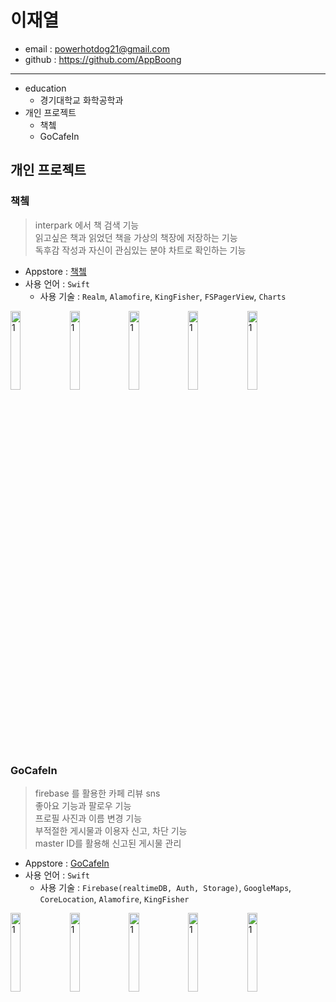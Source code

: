 # 이재열
* email : powerhotdog21@gmail.com
* github : https://github.com/AppBoong
---
* education
  * 경기대학교 화학공학과
* 개인 프로젝트
  * 책쳌
  * GoCafeIn  
  
## 개인 프로젝트  
### 책쳌  
> interpark 에서 책 검색 기능  
> 읽고싶은 책과 읽었던 책을 가상의 책장에 저장하는 기능  
> 독후감 작성과 자신이 관심있는 분야 차트로 확인하는 기능  
* Appstore : [책쳌](https://apps.apple.com/kr/app/%EC%B1%85%EC%B3%8C-%EB%82%B4-%EC%86%90%EC%95%88%EC%97%90-%EC%9E%91%EC%9D%80-%EC%B1%85%EC%9E%A5/id1516136297)
* 사용 언어 : `Swift`
  * 사용 기술 : `Realm`, `Alamofire`, `KingFisher`, `FSPagerView`, `Charts`     

<img src="https://user-images.githubusercontent.com/67822732/103854401-b0e4ed00-50f3-11eb-9836-417acf216e79.png" width="18%" height="18%" title="1" alt="1"></img> <img src="https://user-images.githubusercontent.com/67822732/103854400-afb3c000-50f3-11eb-8d76-4c80215f2fb2.png" width="18%" height="18%" title="1" alt="1"></img> <img src="https://user-images.githubusercontent.com/67822732/103854395-ae829300-50f3-11eb-87ea-e6eac744ca62.png" width="18%" height="18%" title="1" alt="1"></img> <img src="https://user-images.githubusercontent.com/67822732/103854381-a9254880-50f3-11eb-9c4e-30039eec63ea.png" width="18%" height="18%" title="1" alt="1"></img> <img src="https://user-images.githubusercontent.com/67822732/103854392-ade9fc80-50f3-11eb-9969-bc1e6152c4c2.png" width="18%" height="18%" title="1" alt="1"></img>
### GoCafeIn
> firebase 를 활용한 카페 리뷰 sns  
> 좋아요 기능과 팔로우 기능  
> 프로필 사진과 이름 변경 기능  
> 부적절한 게시물과 이용자 신고, 차단 기능  
> master ID를 활용해 신고된 게시물 관리  
* Appstore : [GoCafeIn](https://apps.apple.com/kr/app/gocafein/id1546540991)
* 사용 언어 : `Swift`   
  * 사용 기술 : `Firebase(realtimeDB, Auth, Storage)`, `GoogleMaps`, `CoreLocation`, `Alamofire`, `KingFisher`  
    
<img src="https://user-images.githubusercontent.com/67822732/103854021-d7eeef00-50f2-11eb-81d3-2693b025fccc.jpeg" width="18%" height="18%" title="1" alt="1"></img> <img src="https://user-images.githubusercontent.com/67822732/103854006-d1607780-50f2-11eb-8a19-40f6d484b56d.jpeg" width="18%" height="18%" title="1" alt="1"></img> <img src="https://user-images.githubusercontent.com/67822732/103854023-d8878580-50f2-11eb-824e-fc768cc69db2.jpeg" width="18%" height="18%" title="1" alt="1"></img> <img src="https://user-images.githubusercontent.com/67822732/103854024-d9201c00-50f2-11eb-99b1-ffa0f81e2347.jpeg" width="18%" height="18%" title="1" alt="1"></img> <img src="https://user-images.githubusercontent.com/67822732/103854027-d9b8b280-50f2-11eb-9809-c96f628728ab.jpeg" width="18%" height="18%" title="1" alt="1"></img>
